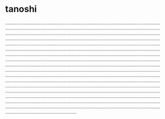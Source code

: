 # tanoshi
.....................................................................................................................................................................................................................................................................................................................................................................................................................................................................................................................................................................................................................................................................................................................................................................................................................................................................................................................................................................................................................................................................................................................................................................................................................................................................................................................................................................................................................................................................................................................................................................................................................................................................................................................................................................................................................................................................................................................................................................................................................................................................................................................................................................................................................................................